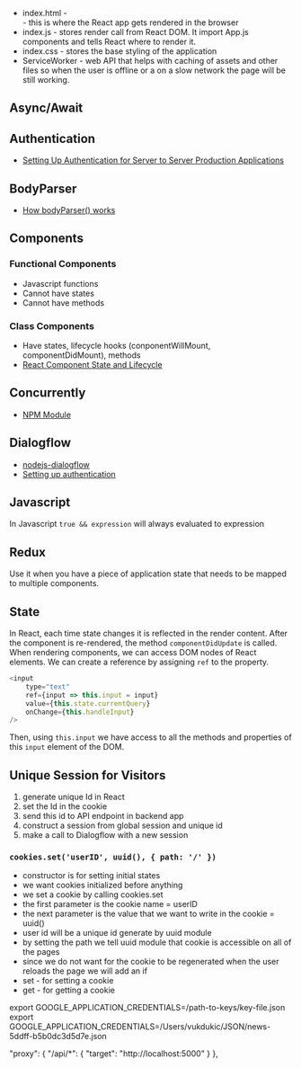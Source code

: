 * index.html - <div id="root"></div> - this is where the React app gets rendered in the browser
* index.js - stores render call from React DOM.  It import App.js components and tells React where to render it.  
* index.css - stores the base styling of the application
* ServiceWorker - web API that helps with caching of assets and other files so when the user is offline or a on a slow network the page will be still working.  

## Async/Await


## Authentication
* [Setting Up Authentication for Server to Server Production Applications](https://cloud.google.com/docs/authentication/production)

## BodyParser
* [How bodyParser() works](https://medium.com/@adamzerner/how-bodyparser-works-247897a93b90)

## Components
### Functional Components
* Javascript functions
* Cannot have states
* Cannot have methods
### Class Components
* Have states, lifecycle hooks (conponentWillMount, componentDidMount), methods
* [React Component State and Lifecycle](https://reactjs.org/docs/state-and-lifecycle.html)


## Concurrently
* [NPM Module](https://www.npmjs.com/package/concurrently)

## Dialogflow
* [nodejs-dialogflow](https://github.com/googleapis/nodejs-dialogflow)
* [Setting up authentication](https://dialogflow.com/docs/reference/v2-auth-setup)

## Javascript
In Javascript `true && expression` will always evaluated to expression
## Redux
Use it when you have a piece of application state that needs to be mapped to multiple components.

## State

In React, each time state changes it is reflected in the render content.
After the component is re-rendered, the method `componentDidUpdate` is called.
When rendering components, we can access DOM nodes of React elements.  We can create a reference by assigning `ref` to the property.  
```javascript
<input 
    type="text" 
    ref={input => this.input = input} 
    value={this.state.currentQuery} 
    onChange={this.handleInput}
/>
```
Then, using `this.input` we have access to all the methods and properties of this `input` element of the DOM.

## Unique Session for Visitors
1. generate unique Id in React 
2. set the Id in the cookie
3. send this id to API endpoint in backend app
4. construct a session from global session and unique id 
5. make a call to Dialogflow with a new session

### `cookies.set('userID', uuid(), { path: '/' })`
* constructor is for setting initial states
* we want cookies initialized before anything
* we set a cookie by calling cookies.set
* the first parameter is the cookie name = userID
* the next parameter is the value that we want to write in the cookie = uuid()
* user id will be a unique id generate by uuid module
* by setting the path we tell uuid module that cookie is accessible on all of the pages
* since we do not want for the cookie to be regenerated when the user reloads the page we will add an if
* set - for setting a cookie
* get - for getting a cookie


export GOOGLE_APPLICATION_CREDENTIALS=/path-to-keys/key-file.json
export GOOGLE_APPLICATION_CREDENTIALS=/Users/vukdukic/JSON/news-5ddff-b5b0dc3d5d7e.json

"proxy": {
    "/api/*": {
      "target": "http://localhost:5000"
    }
  },